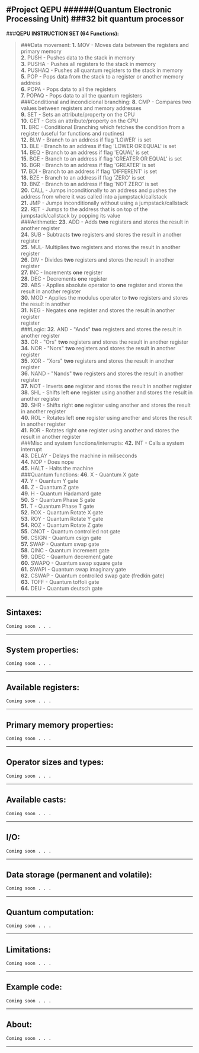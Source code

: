 #**Project QEPU**
######(Quantum Electronic Processing Unit)
###32 bit quantum processor
---
###**QEPU INSTRUCTION SET (64 Functions):**
>###Data movement:
>**1.** MOV - Moves data between the registers and primary memory  
	**2.** PUSH - Pushes data to the stack in memory  
	**3.** PUSHA - Pushes all registers to the stack in memory  
	**4.** PUSHAQ - Pushes all quantum registers to the stack in memory  
	**5.** POP - Pops data from the stack to a register or another memory address  
	**6.** POPA - Pops data to all the registers  
	**7.** POPAQ - Pops data to all the quantum registers  
###Conditional and incondicional branching:
>**8.** CMP - Compares two values between registers and memory addresses  
	**9.** SET - Sets an attribute/property on the CPU  
	**10.** GET - Gets an attribute/property on the CPU  
	**11.** BRC - Conditional Branching which fetches the condition from a register (useful for functions and routines)  
	**12.** BLW - Branch to an address if flag 'LOWER' is set  
	**13.** BLE - Branch to an address if flag 'LOWER OR EQUAL' is set  
	**14.** BEQ - Branch to an address if flag 'EQUAL' is set  
	**15.** BGE - Branch to an address if flag 'GREATER OR EQUAL' is set  
	**16.** BGR - Branch to an address if flag 'GREATER' is set  
	**17.** BDI - Branch to an address if flag 'DIFFERENT' is set  
	**18.** BZE - Branch to an address if flag 'ZERO' is set  
	**19.** BNZ - Branch to an address if flag 'NOT ZERO' is set  
	**20.** CALL - Jumps inconditionally to an address and pushes the address from where it was called into a jumpstack/callstack  
	**21.** JMP - Jumps inconditionally without using a jumpstack/callstack  
	**22.** RET - Jumps to the address that is on top of the jumpstack/callstack by popping its value  
###Arithmetic:
>**23.** ADD - Adds **two** registers and stores the result in another register  
**24.** SUB - Subtracts **two** registers and stores the result in another register  
**25.** MUL- Multiplies **two** registers and stores the result in another register  
**26.** DIV - Divides **two** registers and stores the result in another register  
**27.** INC - Increments **one** register  
**28.** DEC - Decrements **one** register  
**29.** ABS - Applies absolute operator to **one** register and stores the result in another register  
**30.** MOD - Applies the modulus operator to **two** registers and stores the result in another  
**31.** NEG - Negates **one** register and stores the result in another register  
register  
###Logic:
>**32.** AND - "Ands" **two** registers and stores the result in another register  
**33.** OR -  "Ors" **two** registers and stores the result in another register  
**34.** NOR - "Nors" **two** registers and stores the result in another register  
**35.** XOR - "Xors" **two** registers and stores the result in another register  
**36.** NAND - "Nands" **two** registers and stores the result in another register  
**37.** NOT - Inverts **one** register and stores the result in another register  
**38.** SHL - Shifts left **one** register using another and stores the result in another register  
**39.** SHR - Shifts right **one** register using another and stores the result in another register  
**40.** ROL - Rotates left **one** register using another and stores the result in another register  
**41.** ROR - Rotates right **one** register using another and stores the result in another register  
###Misc and system functions/interrupts:
>**42.** INT - Calls a system interrupt  
**43.** DELAY - Delays the machine in miliseconds  
**44.** NOP - Does nope  
**45.** HALT - Halts the machine  
###Quantum functions:
>**46.** X - Quantum X gate  
**47.** Y - Quantum Y gate  
**48.** Z - Quantum Z gate  
**49.** H - Quantum Hadamard gate  
**50.** S - Quantum Phase S gate  
**51.** T - Quantum Phase T gate  
**52.** ROX - Quantum Rotate X gate  
**53.** ROY - Quantum Rotate Y gate  
**54.** ROZ - Quantum Rotate Z gate  
**55.** CNOT - Quantum controlled not gate  
**56.** CSIGN - Quantum csign gate  
**57.** SWAP - Quantum swap gate  
**58.** QINC - Quantum increment gate  
**59.** QDEC - Quantum decrement gate  
**60.** SWAPQ - Quantum swap square gate  
**61.** SWAPI - Quantum swap imaginary gate  
**62.** CSWAP - Quantum controlled swap gate (fredkin gate)  
**63.** TOFF - Quantum toffoli gate  
**64.** DEU - Quantum deutsch gate  

----------
Sintaxes:
------------
```
Coming soon . . . 
```
----------
System properties:
------------
```
Coming soon . . . 
```
----------
Available registers:
------------
```
Coming soon . . . 
```
----------
Primary memory properties:
------------
```
Coming soon . . . 
```
----------
Operator sizes and types:
------------
```
Coming soon . . .
```
----------
Available casts:
------------
```
Coming soon . . .
```
__________
I/O:
------------
```
Coming soon . . .
```
__________
Data storage (permanent and volatile):
------------
```
Coming soon . . .
```
__________
Quantum computation:
------------
```
Coming soon . . .
```
__________
Limitations:
------------
```
Coming soon . . .
```
__________
Example code:
------------
```
Coming soon . . .
```
__________
About:
------------
```
Coming soon . . . 
```
----------
